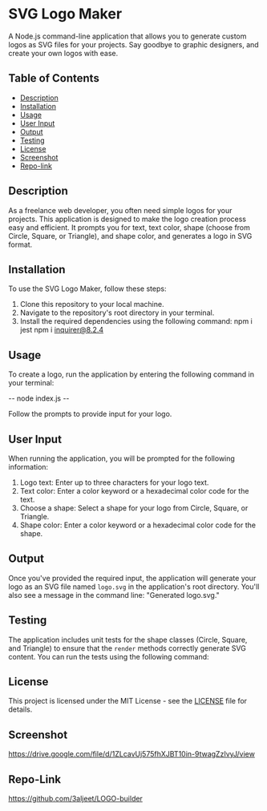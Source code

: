 # SVG Logo Maker

A Node.js command-line application that allows you to generate custom logos as SVG files for your projects. Say goodbye to graphic designers, and create your own logos with ease.

## Table of Contents

- [Description](#description)
- [Installation](#installation)
- [Usage](#usage)
- [User Input](#user-input)
- [Output](#output)
- [Testing](#testing)
- [License](#license)
- [Screenshot](#screenshot)
- [Repo-link](#repo-link)

## Description

As a freelance web developer, you often need simple logos for your projects. This application is designed to make the logo creation process easy and efficient. It prompts you for text, text color, shape (choose from Circle, Square, or Triangle), and shape color, and generates a logo in SVG format.

## Installation

To use the SVG Logo Maker, follow these steps:

1. Clone this repository to your local machine.
2. Navigate to the repository's root directory in your terminal.
3. Install the required dependencies using the following command:
npm i jest
npm i inquirer@8.2.4

## Usage

To create a logo, run the application by entering the following command in your terminal: 

-- node index.js --

Follow the prompts to provide input for your logo.

## User Input

When running the application, you will be prompted for the following information:

1. Logo text: Enter up to three characters for your logo text.
2. Text color: Enter a color keyword or a hexadecimal color code for the text.
3. Choose a shape: Select a shape for your logo from Circle, Square, or Triangle.
4. Shape color: Enter a color keyword or a hexadecimal color code for the shape.

## Output

Once you've provided the required input, the application will generate your logo as an SVG file named `logo.svg` in the application's root directory. You'll also see a message in the command line: "Generated logo.svg."

## Testing

The application includes unit tests for the shape classes (Circle, Square, and Triangle) to ensure that the `render` methods correctly generate SVG content. You can run the tests using the following command:


## License

This project is licensed under the MIT License - see the [LICENSE](LICENSE) file for details.

## Screenshot
https://drive.google.com/file/d/1ZLcavUj575fhXJBT10in-9twagZzIvyJ/view

## Repo-Link

https://github.com/3aljeet/LOGO-builder

